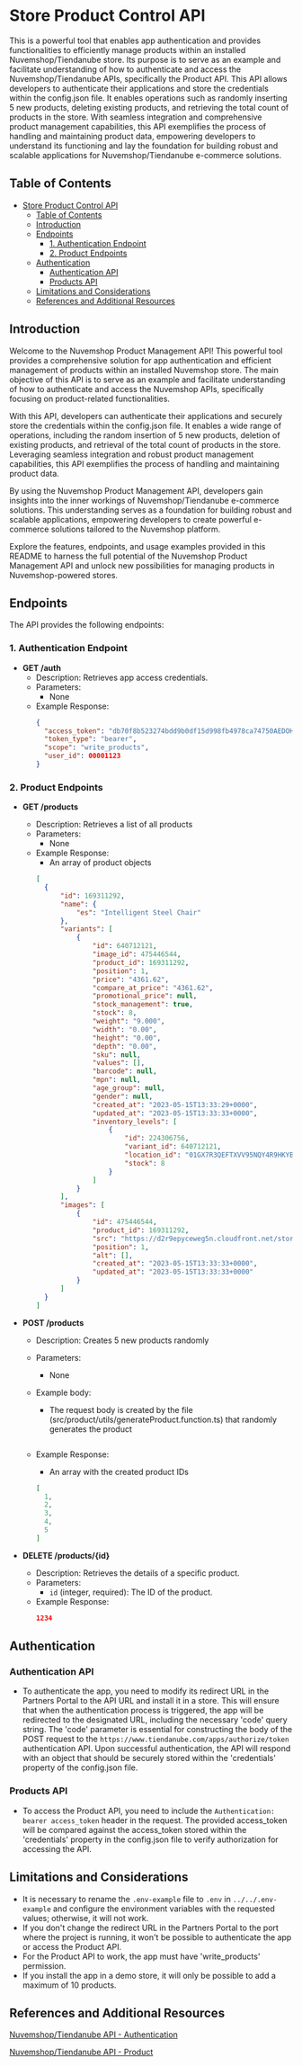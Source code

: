 # Store Product Control API

This is a powerful tool that enables app authentication and provides functionalities to efficiently manage products within an installed Nuvemshop/Tiendanube store. Its purpose is to serve as an example and facilitate understanding of how to authenticate and access the Nuvemshop/Tiendanube APIs, specifically the Product API. This API allows developers to authenticate their applications and store the credentials within the config.json file. It enables operations such as randomly inserting 5 new products, deleting existing products, and retrieving the total count of products in the store. With seamless integration and comprehensive product management capabilities, this API exemplifies the process of handling and maintaining product data, empowering developers to understand its functioning and lay the foundation for building robust and scalable applications for Nuvemshop/Tiendanube e-commerce solutions.

## Table of Contents
- [Store Product Control API](#store-product-control-api)
  - [Table of Contents](#table-of-contents)
  - [Introduction](#introduction)
  - [Endpoints](#endpoints)
    - [1. Authentication Endpoint](#1-authentication-endpoint)
    - [2. Product Endpoints](#2-product-endpoints)
  - [Authentication](#authentication)
    - [Authentication API](#authentication-api)
    - [Products API](#products-api)
  - [Limitations and Considerations](#limitations-and-considerations)
  - [References and Additional Resources](#references-and-additional-resources)

## Introduction

Welcome to the Nuvemshop Product Management API! This powerful tool provides a comprehensive solution for app authentication and efficient management of products within an installed Nuvemshop store. The main objective of this API is to serve as an example and facilitate understanding of how to authenticate and access the Nuvemshop APIs, specifically focusing on product-related functionalities.

With this API, developers can authenticate their applications and securely store the credentials within the config.json file. It enables a wide range of operations, including the random insertion of 5 new products, deletion of existing products, and retrieval of the total count of products in the store. Leveraging seamless integration and robust product management capabilities, this API exemplifies the process of handling and maintaining product data.

By using the Nuvemshop Product Management API, developers gain insights into the inner workings of Nuvemshop/Tiendanube e-commerce solutions. This understanding serves as a foundation for building robust and scalable applications, empowering developers to create powerful e-commerce solutions tailored to the Nuvemshop platform.

Explore the features, endpoints, and usage examples provided in this README to harness the full potential of the Nuvemshop Product Management API and unlock new possibilities for managing products in Nuvemshop-powered stores.


## Endpoints

The API provides the following endpoints:

### 1. Authentication Endpoint

- **GET /auth**
  - Description: Retrieves app access credentials.
  - Parameters:
    - None
  - Example Response:
    ```json
    {
      "access_token": "db70f8b523274bdd9b0df15d998fb4978ca74750AEDOH",
      "token_type": "bearer",
      "scope": "write_products",
      "user_id": 00001123
    }
    ```
### 2. Product Endpoints

- **GET /products**
  - Description: Retrieves a list of all products
  - Parameters:
    - None
  - Example Response:
    - An array of product objects
    ```json
    [
      {
          "id": 169311292,
          "name": {
              "es": "Intelligent Steel Chair"
          },
          "variants": [
              {
                  "id": 640712121,
                  "image_id": 475446544,
                  "product_id": 169311292,
                  "position": 1,
                  "price": "4361.62",
                  "compare_at_price": "4361.62",
                  "promotional_price": null,
                  "stock_management": true,
                  "stock": 8,
                  "weight": "9.000",
                  "width": "0.00",
                  "height": "0.00",
                  "depth": "0.00",
                  "sku": null,
                  "values": [],
                  "barcode": null,
                  "mpn": null,
                  "age_group": null,
                  "gender": null,
                  "created_at": "2023-05-15T13:33:29+0000",
                  "updated_at": "2023-05-15T13:33:33+0000",
                  "inventory_levels": [
                      {
                          "id": 224306756,
                          "variant_id": 640712121,
                          "location_id": "01GX7R3QEFTXVV95NQY4R9HKYB",
                          "stock": 8
                      }
                  ]
              }
          ],
          "images": [
              {
                  "id": 475446544,
                  "product_id": 169311292,
                  "src": "https://d2r9epyceweg5n.cloudfront.net/stores/003/031/781/products/abstractlock99937-c2aaff2c5b271d86a416841576099461-1024-1024.",
                  "position": 1,
                  "alt": [],
                  "created_at": "2023-05-15T13:33:33+0000",
                  "updated_at": "2023-05-15T13:33:33+0000"
              }
          ]
      }
    ]
    ```

- **POST /products**
  - Description: Creates 5 new products randomly
  - Parameters:
    - None

  - Example body:
    - The request body is created by the file (src/product/utils/generateProduct.function.ts) that randomly generates the product
    ```json

  - Example Response:
    - An array with the created product IDs
    ```json
    [
      1,
      2,
      3,
      4,
      5
    ]
    ```

- **DELETE /products/{id}**
  - Description: Retrieves the details of a specific product.
  - Parameters:
    - `id` (integer, required): The ID of the product.
  - Example Response:
    ```json
    1234
    ```

## Authentication

### Authentication API
  - To authenticate the app, you need to modify its redirect URL in the Partners Portal to the API URL and install it in a store. This will ensure that when the authentication process is triggered, the app will be redirected to the designated URL, including the necessary 'code' query string. The 'code' parameter is essential for constructing the body of the POST request to the `https://www.tiendanube.com/apps/authorize/token` authentication API. Upon successful authentication, the API will respond with an object that should be securely stored within the 'credentials' property of the config.json file.

### Products API
- To access the Product API, you need to include the `Authentication: bearer access_token` header in the request. The provided access_token will be compared against the access_token stored within the 'credentials' property in the config.json file to verify authorization for accessing the API.

## Limitations and Considerations

- It is necessary to rename the `.env-example` file to `.env` in `../../.env-example` and configure the environment variables with the requested values; otherwise, it will not work.
- If you don't change the redirect URL in the Partners Portal to the port where the project is running, it won't be possible to authenticate the app or access the Product API.
- For the Product API to work, the app must have 'write_products' permission.
- If you install the app in a demo store, it will only be possible to add a maximum of 10 products.

## References and Additional Resources

[Nuvemshop/Tiendanube API - Authentication](https://tiendanube.github.io/api-documentation/authentication)

[Nuvemshop/Tiendanube API - Product](https://tiendanube.github.io/api-documentation/resources/product)